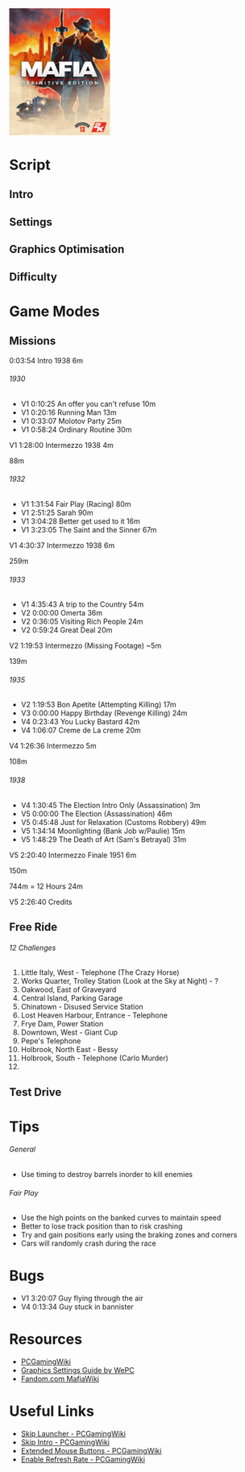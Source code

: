 <img src="cover.jpg" width="200" />

# Script

## Intro

## Settings

## Graphics Optimisation

## Difficulty

# Game Modes

## Missions

0:03:54 Intro 1938 6m

###### 1930
- V1 0:10:25 An offer you can't refuse 10m
- V1 0:20:16 Running Man 13m
- V1 0:33:07 Molotov Party 25m
- V1 0:58:24 Ordinary Routine 30m

V1 1:28:00 Intermezzo 1938 4m

88m

###### 1932
- V1 1:31:54 Fair Play (Racing) 80m
- V1 2:51:25 Sarah 90m
- V1 3:04:28 Better get used to it 16m
- V1 3:23:05 The Saint and the Sinner 67m

V1 4:30:37 Intermezzo 1938 6m

259m

###### 1933
- V1 4:35:43 A trip to the Country 54m
- V2 0:00:00 Omerta 36m
- V2 0:36:05 Visiting Rich People 24m
- V2 0:59:24 Great Deal 20m

V2 1:19:53 Intermezzo (Missing Footage) ~5m

139m

###### 1935
- V2 1:19:53 Bon Apetite (Attempting Killing) 17m
- V3 0:00:00 Happy Birthday (Revenge Killing) 24m
- V4 0:23:43 You Lucky Bastard 42m
- V4 1:06:07 Creme de La creme 20m

V4 1:26:36 Intermezzo 5m

108m

###### 1938
- V4 1:30:45 The Election Intro Only (Assassination) 3m
- V5 0:00:00 The Election (Assassination) 46m
- V5 0:45:48 Just for Relaxation (Customs Robbery) 49m
- V5 1:34:14 Moonlighting (Bank Job w/Paulie) 15m
- V5 1:48:29 The Death of Art (Sam's Betrayal) 31m

V5 2:20:40 Intermezzo Finale 1951 6m

150m

744m = 12 Hours 24m

V5 2:26:40 Credits

## Free Ride

###### 12 Challenges
1. Little Italy, West - Telephone (The Crazy Horse)
2. Works Quarter, Trolley Station (Look at the Sky at Night) - ?
3. Oakwood, East of Graveyard
4. Central Island, Parking Garage
5. Chinatown - Disused Service Station
6. Lost Heaven Harbour, Entrance - Telephone
7. Frye Dam, Power Station
8. Downtown, West - Giant Cup
9. Pepe's Telephone
10. Holbrook, North East - Bessy
11. Holbrook, South - Telephone (Carlo Murder)
12. 

## Test Drive

# Tips

###### General
- Use timing to destroy barrels inorder to kill enemies

###### Fair Play
- Use the high points on the banked curves to maintain speed
- Better to lose track position than to risk crashing
- Try and gain positions early using the braking zones and corners
- Cars will randomly crash during the race

# Bugs

- V1 3:20:07 Guy flying through the air
- V4 0:13:34 Guy stuck in bannister

# Resources
- [PCGamingWiki](https://www.pcgamingwiki.com/wiki/Mafia:_Definitive_Edition)
- [Graphics Settings Guide by WePC](https://www.youtube.com/watch?v=TWZj4zSw2vw)
- [Fandom.com MafiaWiki](https://mafiagame.fandom.com/wiki/Category:Mafia:_Definitive_Edition)

# Useful Links
- [Skip Launcher - PCGamingWiki](https://www.pcgamingwiki.com/wiki/Mafia:_Definitive_Edition#Skip_2K_launcher)
- [Skip Intro - PCGamingWiki](https://www.pcgamingwiki.com/wiki/Mafia:_Definitive_Edition#Skip_intro_videos)
- [Extended Mouse Buttons - PCGamingWiki](https://www.pcgamingwiki.com/wiki/Mafia:_Definitive_Edition#Map_Extended_Mouse_Buttons)
- [Enable Refresh Rate - PCGamingWiki](https://www.pcgamingwiki.com/wiki/Mafia:_Definitive_Edition#Run_the_game_at_screen_refresh_rate_in_fullscreen)
